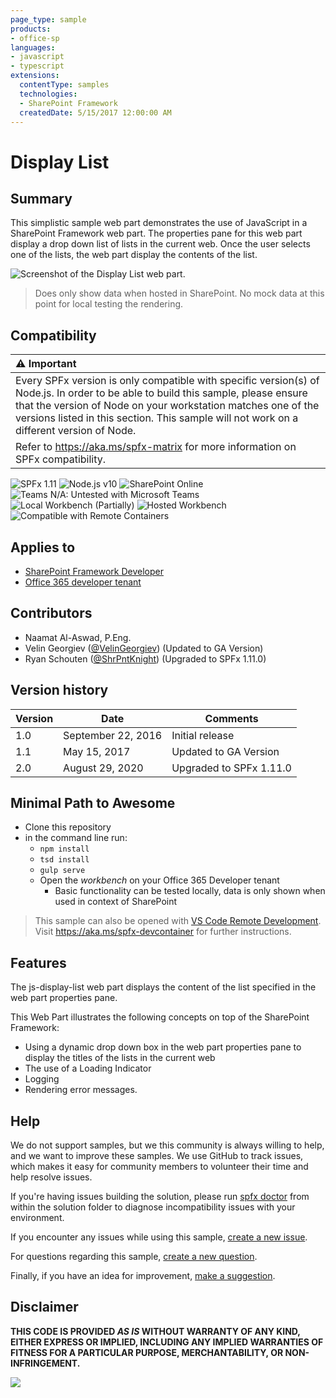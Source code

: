 ```yaml
---
page_type: sample
products:
- office-sp
languages:
- javascript
- typescript
extensions:
  contentType: samples
  technologies:
  - SharePoint Framework
  createdDate: 5/15/2017 12:00:00 AM
---
```

# Display List

## Summary

This simplistic sample web part demonstrates the use of JavaScript in a SharePoint Framework web part. The properties pane for this web part display a drop down list of lists in the current web. Once the user selects one of the lists, the web part display the contents of the list.

![Screenshot of the Display List web part](./assets/display-list-preview.png).

> Does only show data when hosted in SharePoint. No mock data at this point for local testing the rendering.


## Compatibility

| :warning: Important          |
|:---------------------------|
| Every SPFx version is only compatible with specific version(s) of Node.js. In order to be able to build this sample, please ensure that the version of Node on your workstation matches one of the versions listed in this section. This sample will not work on a different version of Node.|
|Refer to <https://aka.ms/spfx-matrix> for more information on SPFx compatibility.   |

![SPFx 1.11](https://img.shields.io/badge/SPFx-1.11.0-green.svg) 
![Node.js v10](https://img.shields.io/badge/Node.js-v10-green.svg) 
![SharePoint Online](https://img.shields.io/badge/SharePoint-Online-yellow.svg)
![Teams N/A: Untested with Microsoft Teams](https://img.shields.io/badge/Teams-N%2FA-lightgrey.svg "Untested with Microsoft Teams") ![Local Workbench (Partially)](https://img.shields.io/badge/Local%20Workbench-Partially-yellow.svg "Only basic functionality works on local workbench") ![Hosted Workbench](https://img.shields.io/badge/Hosted%20Workbench-Fully-green.svg "Hosted workbench fully supported")
![Compatible with Remote Containers](https://img.shields.io/badge/Remote%20Containers-Compatible-green.svg)


## Applies to

* [SharePoint Framework Developer](https://learn.microsoft.com/sharepoint/dev/spfx/sharepoint-framework-overview)
* [Office 365 developer tenant](https://learn.microsoft.com/sharepoint/dev/spfx/set-up-your-developer-tenant)


## Contributors

* Naamat Al-Aswad, P.Eng.
* Velin Georgiev ([@VelinGeorgiev](https://twitter.com/velingeorgiev)) (Updated to GA Version)
* Ryan Schouten ([@ShrPntKnight](https://twitter.com/ShrPntKnight)) (Upgraded to SPFx 1.11.0)



## Version history

Version|Date|Comments
-------|----|--------
1.0|September 22, 2016|Initial release
1.1|May 15, 2017|Updated to GA Version
2.0|August 29, 2020|Upgraded to SPFx 1.11.0

## Minimal Path to Awesome

- Clone this repository
- in the command line run:
  - `npm install`
  - `tsd install`
  - `gulp serve`
  - Open the *workbench* on your Office 365 Developer tenant
      - Basic functionality can be tested locally, data is only shown when used in context of SharePoint

>  This sample can also be opened with [VS Code Remote Development](https://code.visualstudio.com/docs/remote/remote-overview). Visit https://aka.ms/spfx-devcontainer for further instructions.

## Features

The js-display-list web part displays the content of the list specified in the web part properties pane.

This Web Part illustrates the following concepts on top of the SharePoint Framework:

* Using a dynamic drop down box in the web part properties pane to display the titles of the lists in the current web
* The use of a Loading Indicator
* Logging
* Rendering error messages.


## Help

We do not support samples, but we this community is always willing to help, and we want to improve these samples. We use GitHub to track issues, which makes it easy for  community members to volunteer their time and help resolve issues.

If you're having issues building the solution, please run [spfx doctor](https://pnp.github.io/cli-microsoft365/cmd/spfx/spfx-doctor/) from within the solution folder to diagnose incompatibility issues with your environment.

If you encounter any issues while using this sample, [create a new issue](https://github.com/pnp/sp-dev-fx-webparts/issues/new?assignees=&labels=Needs%3A+Triage+%3Amag%3A%2Ctype%3Abug-suspected%2Csample%3A%20js-display-list&template=bug-report.yml&sample=js-display-list&authors=@VelinGeorgiev%20@sharepointknight&title=js-display-list%20-%20).

For questions regarding this sample, [create a new question](https://github.com/pnp/sp-dev-fx-webparts/issues/new?assignees=&labels=Needs%3A+Triage+%3Amag%3A%2Ctype%3Aquestion%2Csample%3A%20js-display-list&template=question.yml&sample=js-display-list&authors=@VelinGeorgiev%20@sharepointknight&title=js-display-list%20-%20).

Finally, if you have an idea for improvement, [make a suggestion](https://github.com/pnp/sp-dev-fx-webparts/issues/new?assignees=&labels=Needs%3A+Triage+%3Amag%3A%2Ctype%3Aenhancement%2Csample%3A%20js-display-list&template=question.yml&sample=js-display-list&authors=@VelinGeorgiev%20@sharepointknight&title=js-display-list%20-%20).


## Disclaimer

**THIS CODE IS PROVIDED *AS IS* WITHOUT WARRANTY OF ANY KIND, EITHER EXPRESS OR IMPLIED, INCLUDING ANY IMPLIED WARRANTIES OF FITNESS FOR A PARTICULAR PURPOSE, MERCHANTABILITY, OR NON-INFRINGEMENT.**


<img src="https://pnptelemetry.azurewebsites.net/sp-dev-fx-webparts/samples/js-display-list" />
